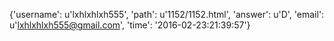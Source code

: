 {'username': u'lxhlxhlxh555', 'path': u'1152/1152.html', 'answer': u'D', 'email': u'lxhlxhlxh555@gmail.com', 'time': '2016-02-23:21:39:57'}